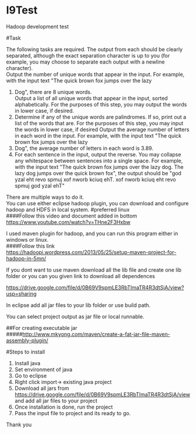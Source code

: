 # I9Test
Hadoop development test 

#Task 

The following tasks are required. The output from each should be clearly separated, although the exact separation character is up to you (for example, you may choose to separate each output with a newline character).<br>
Output the number of unique words that appear in the input. For example, with the input text "The quick brown fox jumps over the lazy<br>
1. Dog", there are 8 unique words.<br>
Output a list of all unique words that appear in the input, sorted alphabetically. For the purposes of this step, you may output the words in lower case, if desired.<br>
3. Determine if any of the unique words are palindromes. If so, print out a list of the words that are. For the purposes of this step, you may input the words in lower case, if desired Output the average number of letters in each word in the input. For example, with the input text "The quick brown fox jumps over the lazy<br>
4. Dog", the average number of letters in each word is 3.89.<br>
5. For each sentence in the input, output the reverse. You may collapse any whitespace between sentences into a single space. For example, with the input text "The quick brown fox jumps over the lazy dog. The lazy dog jumps over the quick brown fox", the output should be "god yzal eht revo spmuj xof nworb kciuq ehT. xof nworb kciuq eht revo spmuj god yzal ehT"<br>

There are multiple ways to do it. <br>
You can use either eclipse hadoop plugin, you can download and configure hadoop and HDFS in local system. #preferred linux <br> 
####Follow this video and document added in bottom <br> 
https://www.youtube.com/watch?v=THne2F3Hxbw <br>


I used maven plugin for hadoop, and you can run this program either in windows or linux.  <br>
####Follow this link<br>
https://hadoopi.wordpress.com/2013/05/25/setup-maven-project-for-hadoop-in-5mn/<br>

If you dont want to use maven download all the lib file and create one lib folder or you can you given link to download all dependences<br> 

https://drive.google.com/file/d/0B69V9spmLE3RbTlmaTR4R3dtSjA/view?usp=sharing <br>

In eclipse add all jar files to your lib folder or use build path.<br> 

You can select project output as jar file or local runnable. <br> 

##For creating executable jar <br>
#####http://www.mkyong.com/maven/create-a-fat-jar-file-maven-assembly-plugin/ <br>

#Steps to install 
1. Install java <br>
2. Set environment of java <br>
3. Go to eclipse <br>
4. Right click import-> existing java project <br>
5. Download all jars from https://drive.google.com/file/d/0B69V9spmLE3RbTlmaTR4R3dtSjA/view and add all jar files to your project <br>
6. Once installation is done, run the project <br>
7. Pass the input file to project and its ready to go. <br> 

Thank you 





